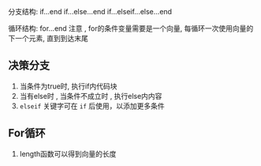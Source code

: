 分支结构:
if...end
if...else...end
if...elseif...else...end

循环结构:
for...end
注意 , for的条件变量需要是一个向量, 每循环一次使用向量的下一个元素, 直到到达末尾

## 决策分支

1. 当条件为true时, 执行if内代码块
2. 当有else时 , 当条件不成立时 , 执行else内内容
3. `elseif` 关键字可在 `if` 后使用，以添加更多条件

## For循环

1. length函数可以得到向量的长度